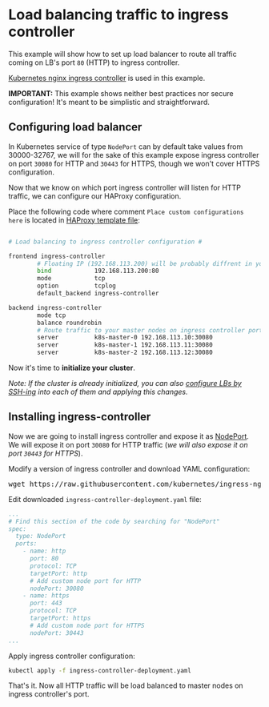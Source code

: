 # Load balancing traffic to ingress controller

This example will show how to set up load balancer to route all traffic coming on LB's port `80` (HTTP) to ingress controller.

[Kubernetes nginx ingress controller](https://github.com/kubernetes/ingress-nginx) is used in this example.

**IMPORTANT:** This example shows neither best practices nor secure configuration! It's meant to be simplistic and straightforward.

## Configuring load balancer

In Kubernetes service of type `NodePort` can by default take values from 30000-32767,
we will for the sake of this example expose ingress controller on port `30080` for HTTP and `30443` for HTTPS, though we won't cover HTTPS configuration.

Now that we know on which port ingress controller will listen for HTTP traffic, we can configure our HAProxy configuration.

Place the following code where comment `Place custom configurations here` is located in [HAProxy template file](../../templates/haproxy.tpl):
```bash

# Load balancing to ingress controller configuration #

frontend ingress-controller
        # Floating IP (192.168.113.200) will be probably diffrent in your configuration.
        bind            192.168.113.200:80
        mode            tcp
        option          tcplog
        default_backend ingress-controller

backend ingress-controller
        mode tcp
        balance roundrobin
        # Route traffic to your master nodes on ingress controller port
        server          k8s-master-0 192.168.113.10:30080
        server          k8s-master-1 192.168.113.11:30080
        server          k8s-master-2 192.168.113.12:30080
```

Now it's time to **initialize your cluster**.

*Note: If the cluster is already initialized, you can also [configure LBs by SSH-ing](../load-balancer.md#modifying-load-balancers-configuration-over-ssh) into each of them and applying this changes.*

## Installing ingress-controller

Now we are going to install ingress controller and expose it as [NodePort](https://kubernetes.io/docs/concepts/services-networking/service/#nodeport).
We will expose it on port `30080` for HTTP traffic (*we will also expose it on port `30443` for HTTPS*).

Modify a version of ingress controller and download YAML configuration:
<pre>
wget https://raw.githubusercontent.com/kubernetes/ingress-nginx/controller-v<b>0.35.0</b>/deploy/static/provider/baremetal/deploy.yaml -O ingress-controller-deployment.yaml
</pre>

Edit downloaded `ingress-controller-deployment.yaml` file:
```yaml
...
# Find this section of the code by searching for "NodePort"
spec:
  type: NodePort
  ports:
    - name: http
      port: 80
      protocol: TCP
      targetPort: http
      # Add custom node port for HTTP
      nodePort: 30080
    - name: https
      port: 443
      protocol: TCP
      targetPort: https
      # Add custom node port for HTTPS
      nodePort: 30443
...
```

Apply ingress controller configuration:
```bash
kubectl apply -f ingress-controller-deployment.yaml
```

That's it. Now all HTTP traffic will be load balanced to master nodes on ingress controller's port.
